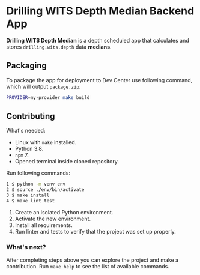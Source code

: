 # Drilling WITS Depth Median Backend App

**Drilling WITS Depth Median** is a depth scheduled app 
that calculates and stores `drilling.wits.depth` data __medians__.

## Packaging
To package the app for deployment to Dev Center
use following command, which will output `package.zip`:
```bash
PROVIDER=my-provider make build
```

## Contributing

What's needed:
* Linux with `make` installed.
* Python 3.8.
* `npm` 7.
* Opened terminal inside cloned repository.

Run following commands:
```bash
1 $ python -m venv env
2 $ source ./env/bin/activate
3 $ make install
4 $ make lint test
```
1. Create an isolated Python environment.
2. Activate the new environment.
3. Install all requirements.
4. Run linter and tests
to verify that the project was set up properly.

### What's next?
After completing steps above
you can explore the project
and make a contribution.
Run `make help`
to see the list of available commands.

